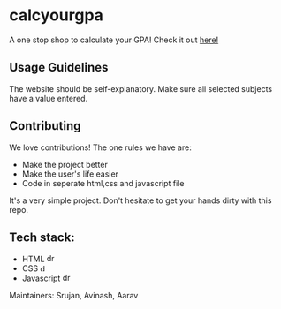 # calcyourgpa
A one stop shop to calculate your GPA! Check it out [here!](https://acmpesuecc.github.io/calcyourgpa/)

## Usage Guidelines
The website should be self-explanatory. Make sure all selected subjects have a value entered.

## Contributing
We love contributions! The one rules we have are:
- Make the project better
- Make the user's life easier
- Code in seperate html,css and javascript file

It's a very simple project. Don't hesitate to get your hands dirty with this repo.

## Tech stack:
- HTML <img src="https://cdn.icon-icons.com/icons2/2107/PNG/512/file_type_html_icon_130541.png" alt="drawing" width="15"/>
- CSS <img src="https://upload.wikimedia.org/wikipedia/commons/d/d5/CSS3_logo_and_wordmark.svg" alt="drawing" width="13"/>
- Javascript <img src="https://upload.wikimedia.org/wikipedia/commons/9/99/Unofficial_JavaScript_logo_2.svg" alt="drawing" width="15"/>

Maintainers: 
Srujan, Avinash, Aarav
